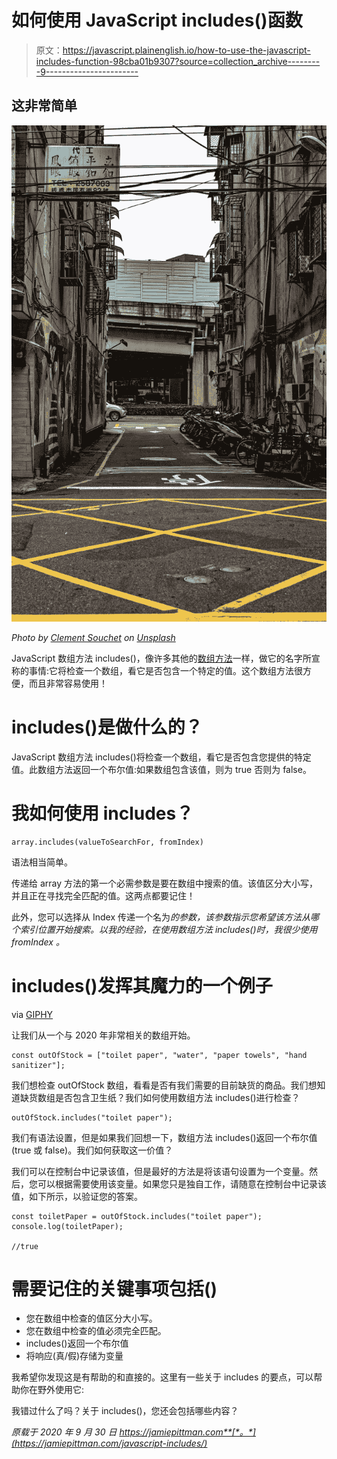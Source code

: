 # 如何使用 JavaScript includes()函数

> 原文：<https://javascript.plainenglish.io/how-to-use-the-javascript-includes-function-98cba01b9307?source=collection_archive---------9----------------------->

## 这非常简单

![](img/843b7e577810af40d269e34af99eae2c.png)

*Photo by* [*Clement Souchet*](https://unsplash.com/@windclems?utm_source=unsplash&utm_medium=referral&utm_content=creditCopyText) *on* [*Unsplash*](https://unsplash.com/s/photos/includes?utm_source=unsplash&utm_medium=referral&utm_content=creditCopyText)

JavaScript 数组方法 includes()，像许多其他的[数组方法](https://jamiepittman.com/foreach-in-javascript-how-to-effectively-use-it/)一样，做它的名字所宣称的事情:它将检查一个数组，看它是否包含一个特定的值。这个数组方法很方便，而且非常容易使用！

# includes()是做什么的？

JavaScript 数组方法 includes()将检查一个数组，看它是否包含您提供的特定值。此数组方法返回一个布尔值:如果数组包含该值，则为 true 否则为 false。

# 我如何使用 includes？

```
array.includes(valueToSearchFor, fromIndex)
```

语法相当简单。

传递给 array 方法的第一个必需参数是要在数组中搜索的值。该值区分大小写，并且正在寻找完全匹配的值。这两点都要记住！

此外，您可以选择从 Index 传递一个名为*的参数，该参数指示您希望该方法从哪个索引位置开始搜索。以我的经验，在使用数组方法 includes()时，我很少使用 *fromIndex* 。*

# includes()发挥其魔力的一个例子

via [GIPHY](https://media.giphy.com/media/laIzn1CqsmSdO/giphy.gif)

让我们从一个与 2020 年非常相关的数组开始。

```
const outOfStock = ["toilet paper", "water", "paper towels", "hand sanitizer"];
```

我们想检查 outOfStock 数组，看看是否有我们需要的目前缺货的商品。我们想知道缺货数组是否包含卫生纸？我们如何使用数组方法 includes()进行检查？

```
outOfStock.includes("toilet paper");
```

我们有语法设置，但是如果我们回想一下，数组方法 includes()返回一个布尔值(true 或 false)。我们如何获取这一价值？

我们可以在控制台中记录该值，但是最好的方法是将该语句设置为一个变量。然后，您可以根据需要使用该变量。如果您只是独自工作，请随意在控制台中记录该值，如下所示，以验证您的答案。

```
const toiletPaper = outOfStock.includes("toilet paper"); console.log(toiletPaper);

//true
```

# 需要记住的关键事项包括()

*   您在数组中检查的值区分大小写。
*   您在数组中检查的值必须完全匹配。
*   includes()返回一个布尔值
*   将响应(真/假)存储为变量

我希望你发现这是有帮助的和直接的。这里有一些关于 includes 的要点，可以帮助你在野外使用它:

我错过什么了吗？关于 includes()，您还会包括哪些内容？

*原载于 2020 年 9 月 30 日 https://jamiepittman.com**[*。*](https://jamiepittman.com/javascript-includes/)*